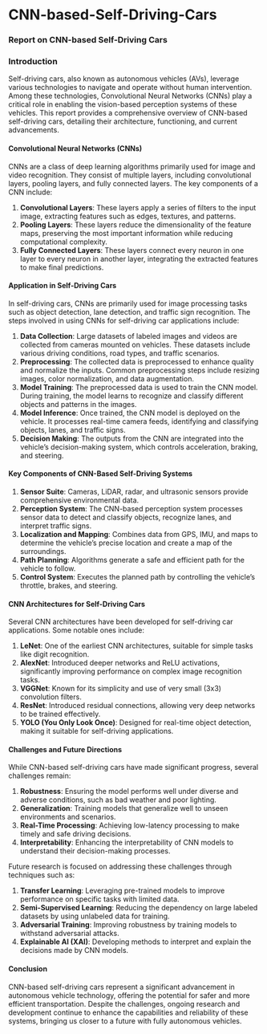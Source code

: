 # CNN-based-Self-Driving-Cars
### Report on CNN-based Self-Driving Cars

### Introduction

Self-driving cars, also known as autonomous vehicles (AVs), leverage various technologies to navigate and operate without human intervention. Among these technologies, Convolutional Neural Networks (CNNs) play a critical role in enabling the vision-based perception systems of these vehicles. This report provides a comprehensive overview of CNN-based self-driving cars, detailing their architecture, functioning, and current advancements.

#### Convolutional Neural Networks (CNNs)

CNNs are a class of deep learning algorithms primarily used for image and video recognition. They consist of multiple layers, including convolutional layers, pooling layers, and fully connected layers. The key components of a CNN include:

1. **Convolutional Layers**: These layers apply a series of filters to the input image, extracting features such as edges, textures, and patterns.
2. **Pooling Layers**: These layers reduce the dimensionality of the feature maps, preserving the most important information while reducing computational complexity.
3. **Fully Connected Layers**: These layers connect every neuron in one layer to every neuron in another layer, integrating the extracted features to make final predictions.

#### Application in Self-Driving Cars

In self-driving cars, CNNs are primarily used for image processing tasks such as object detection, lane detection, and traffic sign recognition. The steps involved in using CNNs for self-driving car applications include:

1. **Data Collection**: Large datasets of labeled images and videos are collected from cameras mounted on vehicles. These datasets include various driving conditions, road types, and traffic scenarios.
2. **Preprocessing**: The collected data is preprocessed to enhance quality and normalize the inputs. Common preprocessing steps include resizing images, color normalization, and data augmentation.
3. **Model Training**: The preprocessed data is used to train the CNN model. During training, the model learns to recognize and classify different objects and patterns in the images.
4. **Model Inference**: Once trained, the CNN model is deployed on the vehicle. It processes real-time camera feeds, identifying and classifying objects, lanes, and traffic signs.
5. **Decision Making**: The outputs from the CNN are integrated into the vehicle’s decision-making system, which controls acceleration, braking, and steering.

#### Key Components of CNN-Based Self-Driving Systems

1. **Sensor Suite**: Cameras, LiDAR, radar, and ultrasonic sensors provide comprehensive environmental data.
2. **Perception System**: The CNN-based perception system processes sensor data to detect and classify objects, recognize lanes, and interpret traffic signs.
3. **Localization and Mapping**: Combines data from GPS, IMU, and maps to determine the vehicle’s precise location and create a map of the surroundings.
4. **Path Planning**: Algorithms generate a safe and efficient path for the vehicle to follow.
5. **Control System**: Executes the planned path by controlling the vehicle’s throttle, brakes, and steering.

#### CNN Architectures for Self-Driving Cars

Several CNN architectures have been developed for self-driving car applications. Some notable ones include:

1. **LeNet**: One of the earliest CNN architectures, suitable for simple tasks like digit recognition.
2. **AlexNet**: Introduced deeper networks and ReLU activations, significantly improving performance on complex image recognition tasks.
3. **VGGNet**: Known for its simplicity and use of very small (3x3) convolution filters.
4. **ResNet**: Introduced residual connections, allowing very deep networks to be trained effectively.
5. **YOLO (You Only Look Once)**: Designed for real-time object detection, making it suitable for self-driving applications.

#### Challenges and Future Directions

While CNN-based self-driving cars have made significant progress, several challenges remain:

1. **Robustness**: Ensuring the model performs well under diverse and adverse conditions, such as bad weather and poor lighting.
2. **Generalization**: Training models that generalize well to unseen environments and scenarios.
3. **Real-Time Processing**: Achieving low-latency processing to make timely and safe driving decisions.
4. **Interpretability**: Enhancing the interpretability of CNN models to understand their decision-making processes.

Future research is focused on addressing these challenges through techniques such as:

1. **Transfer Learning**: Leveraging pre-trained models to improve performance on specific tasks with limited data.
2. **Semi-Supervised Learning**: Reducing the dependency on large labeled datasets by using unlabeled data for training.
3. **Adversarial Training**: Improving robustness by training models to withstand adversarial attacks.
4. **Explainable AI (XAI)**: Developing methods to interpret and explain the decisions made by CNN models.

#### Conclusion

CNN-based self-driving cars represent a significant advancement in autonomous vehicle technology, offering the potential for safer and more efficient transportation. Despite the challenges, ongoing research and development continue to enhance the capabilities and reliability of these systems, bringing us closer to a future with fully autonomous vehicles.

